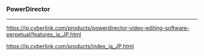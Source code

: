 ### PowerDirector
---
https://jp.cyberlink.com/products/powerdirector-video-editing-software-perpetual/features_ja_JP.html

https://jp.cyberlink.com/products/index_ja_JP.html

```
```

```
```

```
```


